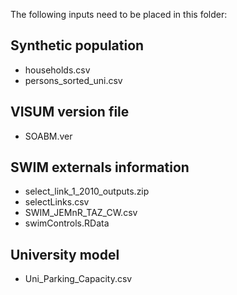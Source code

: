 The following inputs need to be placed in this folder:

## Synthetic population
  - households.csv
  - persons_sorted_uni.csv

## VISUM version file
  - SOABM.ver
  
## SWIM externals information
  - select_link_1_2010_outputs.zip
  - selectLinks.csv
  - SWIM_JEMnR_TAZ_CW.csv
  - swimControls.RData

## University model
  - Uni_Parking_Capacity.csv